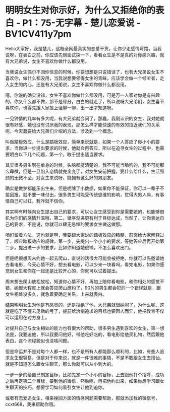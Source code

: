 # 明明女生对你示好，为什么又拒绝你的表白 - P1：75-无字幕 - 楚儿恋爱说 - BV1CV411y7pm

Hello大家好，我是楚儿，这档全网最真实的恋爱干货，让你少走感情弯路，当我说呀，在表白之前，你应该先侧面试探一下，看看女生是不是真的对你感兴趣，就有大兄弟说，女生不喜欢你做什么都没用。

当我说女生偶尔不回你信息的时候，你要想想是只说错话了，也有大兄弟说女生不喜欢你，做什么都没用，当我说想要领得女生的青睐，应该学会做一个倾听者，走入女生的内心，还是有大兄弟说，女生不喜欢你做什么都没用。

嗯，你说的确实没错，女生不喜欢你做什么都没用，可是万一人家对你是有兴趣的，你又什么都不做，那不是缘分，白白的就走了，所以说呀大兄弟们，女生喜不喜欢你，也得先跟人家搭上话聊一聊，出一出才知道呀。

一见钟情的几率有多大呢，有大兄弟就会问了，那蠢，我刚认识的女生，我对她就很有好感，她也没有讨厌我的表现，那怎么样才能快速的有效的拉近我们的关系呢，今天蠢要给大兄弟们介绍的方法，涉及到一个概念。

叫做踏板效应，什么是踏板效应，简单来说就是，如果一个人答应了你小小的要求，当你进一步提出要求的时候，他就会再答应，所以在追寻女生的过程中，也需要明白以下几个问题，第一个，敢于提出适当要求。

其实很多男生啊在单身的时候，头脑都挺清楚的，我不可能当舔狗的，我不可能那么卑微，但是一旦陷入恋情就完全变了，对女生安前把握，要什么给什么，生活照顾的无微不至，对女生来说呀，能拥有这么好的男朋友。

确实是做梦都能乐出生来，但是呢除了小数据，如果你不能保证，你可以一辈子不接回报，就不要一味付出，很多男生可能受传统思维的影响，觉得大男人嘛，有事情自己可以扛，我咋就不信你。

其实啊有时候向女生提出自己的要求，可以让女生感受到你是需要她的，也能够借机为你们的感情升温哦，第二，循序渐进更有利于目标达成，当然了，让你表达自己的要求，不是说，你就可以肆无忌惮的要求女生做这做那。

咱们留着方法，这也就是啊，我要跟大家说的踏板效应的精髓，前面给大家解释过了，顺应踏板效应的规律，第一步，先提出一个小小的要求，等她答应后再开始第二步，提出进一步的要求，比如你知道她很懒，不怎么喜欢出门。

但是呢很想周末约她一起去爬山，直说的话很大可能会被拒绝，你就可以先邀请她去看电影，今天心情不好，想去看电影，可以少来一块看吗，看完电影，如果你感觉到女生和你在一起还是比较开心的，你就可以试着提出。

周末想去爬山放松放松，知道你心情不好，再加上陪你看电影，和你相处的感觉不错，她很大程度上就会答应爬山邀约了，90%的男生都会犯的一个错误就是，跟女生相处没多久，就急着要确定关系，上来就表白。

结果明明女生对他是有感觉的，还是拒绝了他，大兄弟就很纳闷了，为什么呢，这就是吃了不懂去见劲的亏了，提前给治病追求的目标也要因人而异，他把教育不仅可以运用在对方身上。

对提升自己与女生相处的能力也有很大的帮助，很多男生遇到喜欢的女生，第一想法是，我要追他，所以我要问他好，带他吃好吃的，看电影给他买礼物，然后跟他表白，这个流程貌似也没啥问题。

但是命运并不是对每个人都一样，也不是所有人都能那么顺利的，比如，有些人追求女生很容易，但是对于你来说，就是一件很难的事情，不是不敢跟女生去搭讪，就是不知道怎么跟女生聊天，那么你就可以从小到大的。

一步一步的给自己制定目标，比如先定一个小小的目标，上去跟他打个招呼，成功之后再定第二个目标，要到他的微信，然后呢，再把他约出来，如果你想学习跟女生聊天的技巧，想要学习如何吸引女生让他到追你。

或者有恋爱追女生，相亲挽回方面的情感问题需要帮助，那就添加我的微信号，ccxt668，我来帮助你哦。